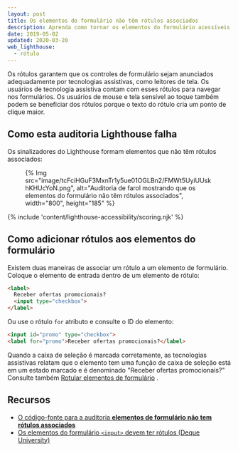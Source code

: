 ```yaml
---
layout: post
title: Os elementos do formulário não têm rótulos associados
description: Aprenda como tornar os elementos do formulário acessíveis aos usuários de tecnologia assistiva fornecendo rótulos.
date: 2019-05-02
updated: 2020-03-20
web_lighthouse:
  - rótulo
---
```


Os rótulos garantem que os controles de formulário sejam anunciados adequadamente por tecnologias assistivas, como leitores de tela. Os usuários de tecnologia assistiva contam com esses rótulos para navegar nos formulários. Os usuários de mouse e tela sensível ao toque também podem se beneficiar dos rótulos porque o texto do rótulo cria um ponto de clique maior.

## Como esta auditoria Lighthouse falha

Os sinalizadores do Lighthouse formam elementos que não têm rótulos associados:

<figure>{% Img src="image/tcFciHGuF3MxnTr1y5ue01OGLBn2/FMWt5UyiUUskhKHUcYoN.png", alt="Auditoria de farol mostrando que os elementos do formulário não têm rótulos associados", width="800", height="185" %}</figure>

{% include 'content/lighthouse-accessibility/scoring.njk' %}

## Como adicionar rótulos aos elementos do formulário

Existem duas maneiras de associar um rótulo a um elemento de formulário. Coloque o elemento de entrada dentro de um elemento de rótulo:

```html
<label>
  Receber ofertas promocionais?
  <input type="checkbox">
</label>
```

Ou use o rótulo `for` atributo e consulte o ID do elemento:

```html
<input id="promo" type="checkbox">
<label for="promo">Receber ofertas promocionais?</label>
```

Quando a caixa de seleção é marcada corretamente, as tecnologias assistivas relatam que o elemento tem uma função de caixa de seleção está em um estado marcado e é denominado "Receber ofertas promocionais?" Consulte também [Rotular elementos de formulário](/labels-and-text-alternatives#label-form-elements) .

## Recursos

- [O código-fonte para a auditoria **elementos de formulário não tem rótulos associados**](https://github.com/GoogleChrome/lighthouse/blob/master/lighthouse-core/audits/accessibility/label.js)
- [Os elementos do formulário `<input>` devem ter rótulos (Deque University)](https://dequeuniversity.com/rules/axe/3.3/label)
